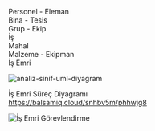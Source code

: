 
Personel  - Eleman  
Bina  - Tesis  
Grup  - Ekip  
İş  
Mahal  
Malzeme - Ekipman   
İş Emri   

![analiz-sinif-uml-diyagram](https://user-images.githubusercontent.com/106742454/171626789-6f2ed285-f627-4da8-8c05-8c7bedeeaae0.png)

İş Emri Süreç Diyagramı  
https://balsamiq.cloud/snhbv5m/phhwjg8

![İş Emri Görevlendirme](https://user-images.githubusercontent.com/106742454/171643482-0ef44386-fdfb-4c39-8b45-7bd5d2fe4a4e.png)

